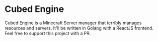 # Cubed Engine

Cubed Engine is a Minecraft Server manager that terribly manages resources and 
servers. It'll be written in Golang with a ReactJS frontend. Feel free to 
support this project with a PR. 